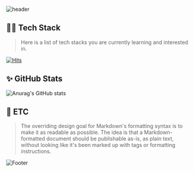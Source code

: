 ![header](https://capsule-render.vercel.app/api?type=waving&color=gradient&customColorList=2&height=250&section=header&text=MINJOONG&fontAlignY=40&fontSize=50&animation=fadeIn)

## 👨‍💻 Tech Stack
> Here is a list of tech stacks you are currently learning and interested in.

[![Hits](https://hits.seeyoufarm.com/api/count/incr/badge.svg?url=https%3A%2F%2Fgithub.com%2Falswnd3746%2Fhit-counter&count_bg=%2358E397&title_bg=%23555555&icon=&icon_color=%23E7E7E7&title=hits&edge_flat=false)](https://hits.seeyoufarm.com)

## ✨ GitHub Stats 
![Anurag's GitHub stats](https://github-readme-stats.vercel.app/api?username=alswnd3746&theme=dark&show_icons=true)

## 💬 ETC 
> The overriding design goal for Markdown's
> formatting syntax is to make it as readable
> as possible. The idea is that a
> Markdown-formatted document should be
> publishable as-is, as plain text, without
> looking like it's been marked up with tags
> or formatting instructions.

![Footer](https://capsule-render.vercel.app/api?type=waving&color=gradient&customColorList=2&height=250&section=footer)
